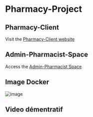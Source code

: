 # Pharmacy-Project

## Pharmacy-Client

Visit the [Pharmacy-Client website](https://ismail-pharmacy-front.vercel.app/)

## Admin-Pharmacist-Space

Access the [Admin-Pharmacist Space](https://raspy-pickle-production.up.railway.app/login)

## Image Docker
![image](https://github.com/ayouboifikEnsaj/projectpharmaciefinder/assets/107751911/7a3f4cd3-6041-4612-a9a3-d3eba86f393e)

## Video démentratif
